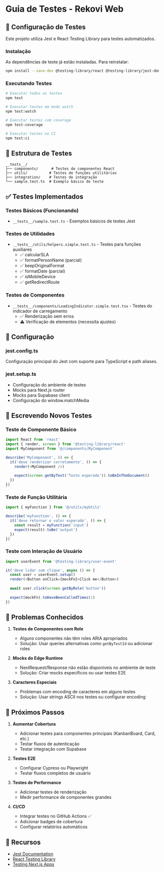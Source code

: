 # Guia de Testes - Rekovi Web

## 🧪 Configuração de Testes

Este projeto utiliza Jest e React Testing Library para testes automatizados.

### Instalação

As dependências de teste já estão instaladas. Para reinstalar:

```bash
npm install --save-dev @testing-library/react @testing-library/jest-dom @testing-library/user-event jest jest-environment-jsdom @types/jest ts-jest ts-node
```

### Executando Testes

```bash
# Executar todos os testes
npm test

# Executar testes em modo watch
npm test:watch

# Executar testes com coverage
npm test:coverage

# Executar testes no CI
npm test:ci
```

## 📁 Estrutura de Testes

```
__tests__/
├── components/      # Testes de componentes React
├── utils/          # Testes de funções utilitárias
├── integration/    # Testes de integração
└── sample.test.ts  # Exemplo básico de teste
```

## ✅ Testes Implementados

### Testes Básicos (Funcionando)
- `__tests__/sample.test.ts` - Exemplos básicos de testes Jest

### Testes de Utilidades
- `__tests__/utils/helpers.simple.test.ts` - Testes para funções auxiliares
  - ✅ calcularSLA
  - ✅ formatPersonName (parcial)
  - ✅ keepOriginalFormat
  - ✅ formatDate (parcial)
  - ✅ isMobileDevice
  - ✅ getRedirectRoute

### Testes de Componentes
- `__tests__/components/LoadingIndicator.simple.test.tsx` - Testes do indicador de carregamento
  - ✅ Renderização sem erros
  - ⚠️ Verificação de elementos (necessita ajustes)

## 🔧 Configuração

### jest.config.ts
Configuração principal do Jest com suporte para TypeScript e path aliases.

### jest.setup.ts
- Configuração do ambiente de testes
- Mocks para Next.js router
- Mocks para Supabase client
- Configuração do window.matchMedia

## 📝 Escrevendo Novos Testes

### Teste de Componente Básico

```typescript
import React from 'react'
import { render, screen } from '@testing-library/react'
import MyComponent from '@/components/MyComponent'

describe('MyComponent', () => {
  it('deve renderizar corretamente', () => {
    render(<MyComponent />)
    
    expect(screen.getByText('Texto esperado')).toBeInTheDocument()
  })
})
```

### Teste de Função Utilitária

```typescript
import { myFunction } from '@/utils/myUtils'

describe('myFunction', () => {
  it('deve retornar o valor esperado', () => {
    const result = myFunction('input')
    expect(result).toBe('output')
  })
})
```

### Teste com Interação de Usuário

```typescript
import userEvent from '@testing-library/user-event'

it('deve lidar com clique', async () => {
  const user = userEvent.setup()
  render(<Button onClick={mockFn}>Click me</Button>)
  
  await user.click(screen.getByRole('button'))
  
  expect(mockFn).toHaveBeenCalledTimes(1)
})
```

## 🚨 Problemas Conhecidos

1. **Testes de Componentes com Role**
   - Alguns componentes não têm roles ARIA apropriados
   - Solução: Usar queries alternativas como `getByTestId` ou adicionar roles

2. **Mocks do Edge Runtime**
   - NextRequest/Response não estão disponíveis no ambiente de teste
   - Solução: Criar mocks específicos ou usar testes E2E

3. **Caracteres Especiais**
   - Problemas com encoding de caracteres em alguns testes
   - Solução: Usar strings ASCII nos testes ou configurar encoding

## 🎯 Próximos Passos

1. **Aumentar Cobertura**
   - Adicionar testes para componentes principais (KanbanBoard, Card, etc.)
   - Testar fluxos de autenticação
   - Testar integração com Supabase

2. **Testes E2E**
   - Configurar Cypress ou Playwright
   - Testar fluxos completos de usuário

3. **Testes de Performance**
   - Adicionar testes de renderização
   - Medir performance de componentes grandes

4. **CI/CD**
   - Integrar testes no GitHub Actions ✅
   - Adicionar badges de cobertura
   - Configurar relatórios automáticos

## 🔗 Recursos

- [Jest Documentation](https://jestjs.io/)
- [React Testing Library](https://testing-library.com/docs/react-testing-library/intro/)
- [Testing Next.js Apps](https://nextjs.org/docs/app/building-your-application/testing)